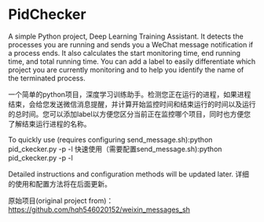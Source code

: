 # PidChecker
A simple Python project, Deep Learning Training Assistant. It detects the processes you are running and sends you a WeChat message notification if a process ends. 
It also calculates the start monitoring time, end running time, and total running time. You can add a label to easily differentiate which project you are currently monitoring and to help you identify the name of the terminated process.

一个简单的python项目，深度学习训练助手。检测您正在运行的进程，如果进程结束，会给您发送微信消息提醒，并计算开始监控时间和结束运行的时间以及运行的总时间。您可以添加label以方便您区分当前正在监控哪个项目，同时也方便您了解结束运行进程的名称。


To quickly use (requires configuring send_message.sh):python pid_ckecker.py -p <pid> -l <label>
快速使用（需要配置send_message.sh):python pid_ckecker.py -p <pid> -l <label>

Detailed instructions and configuration methods will be updated later.
详细的使用和配置方法将在后面更新。

原始项目(original project from)：
https://github.com/hqh546020152/weixin_messages_sh

